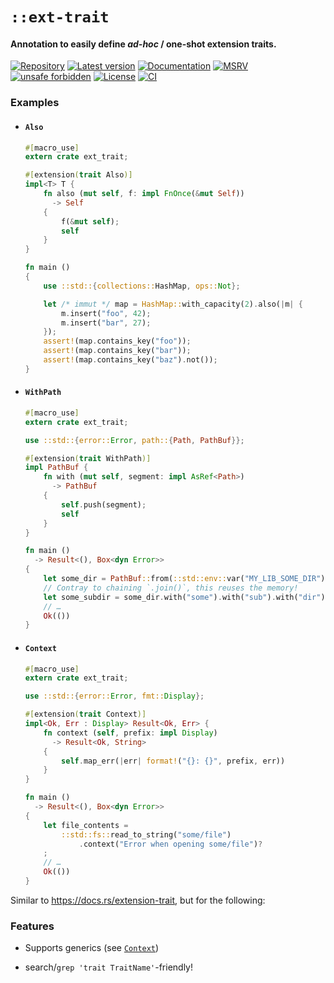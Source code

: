 # `::ext-trait`

#### Annotation to easily define _ad-hoc_ / one-shot extension traits.

[![Repository](https://img.shields.io/badge/repository-GitHub-brightgreen.svg)](
https://github.com/danielhenrymantilla/ext-trait.rs)
[![Latest version](https://img.shields.io/crates/v/ext-trait.svg)](
https://crates.io/crates/ext-trait)
[![Documentation](https://docs.rs/ext-trait/badge.svg)](
https://docs.rs/ext-trait)
[![MSRV](https://img.shields.io/badge/MSRV-1.42.0-white)](
https://gist.github.com/danielhenrymantilla/8e5b721b3929084562f8f65668920c33)
[![unsafe forbidden](https://img.shields.io/badge/unsafe-forbidden-success.svg)](
https://github.com/rust-secure-code/safety-dance/)
[![License](https://img.shields.io/crates/l/ext-trait.svg)](
https://github.com/danielhenrymantilla/ext-trait.rs/blob/master/LICENSE-ZLIB)
[![CI](https://github.com/danielhenrymantilla/ext-trait.rs/workflows/CI/badge.svg)](
https://github.com/danielhenrymantilla/ext-trait.rs/actions)

### Examples

  - #### `Also`

    ```rust ,no_run
    #[macro_use]
    extern crate ext_trait;

    #[extension(trait Also)]
    impl<T> T {
        fn also (mut self, f: impl FnOnce(&mut Self))
          -> Self
        {
            f(&mut self);
            self
        }
    }

    fn main ()
    {
        use ::std::{collections::HashMap, ops::Not};

        let /* immut */ map = HashMap::with_capacity(2).also(|m| {
            m.insert("foo", 42);
            m.insert("bar", 27);
        });
        assert!(map.contains_key("foo"));
        assert!(map.contains_key("bar"));
        assert!(map.contains_key("baz").not());
    }
    ```

  - #### `WithPath`

    ```rust ,no_run
    #[macro_use]
    extern crate ext_trait;

    use ::std::{error::Error, path::{Path, PathBuf}};

    #[extension(trait WithPath)]
    impl PathBuf {
        fn with (mut self, segment: impl AsRef<Path>)
          -> PathBuf
        {
            self.push(segment);
            self
        }
    }

    fn main ()
      -> Result<(), Box<dyn Error>>
    {
        let some_dir = PathBuf::from(::std::env::var("MY_LIB_SOME_DIR")?);
        // Contray to chaining `.join()`, this reuses the memory!
        let some_subdir = some_dir.with("some").with("sub").with("dir");
        // …
        Ok(())
    }
    ```

  - #### `Context`

    ```rust ,no_run
    #[macro_use]
    extern crate ext_trait;

    use ::std::{error::Error, fmt::Display};

    #[extension(trait Context)]
    impl<Ok, Err : Display> Result<Ok, Err> {
        fn context (self, prefix: impl Display)
          -> Result<Ok, String>
        {
            self.map_err(|err| format!("{}: {}", prefix, err))
        }
    }

    fn main ()
      -> Result<(), Box<dyn Error>>
    {
        let file_contents =
            ::std::fs::read_to_string("some/file")
                .context("Error when opening some/file")?
        ;
        // …
        Ok(())
    }
    ```

Similar to <https://docs.rs/extension-trait>, but for the following:

### Features

  - Supports generics (see [`Context`](#context))

  - search/`grep 'trait TraitName'`-friendly!
